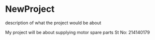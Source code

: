 NewProject
==========

description of what the project would be about

My project will be about supplying motor spare parts
St No: 214140179
